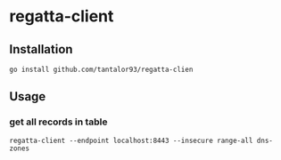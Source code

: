 # regatta-client

## Installation
```
go install github.com/tantalor93/regatta-clien
```

## Usage
### get all records in table
```
regatta-client --endpoint localhost:8443 --insecure range-all dns-zones
```
